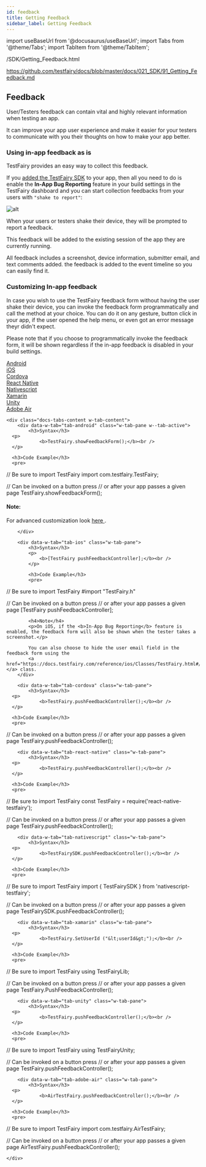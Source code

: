 ```yaml
---
id: feedback
title: Getting Feedback
sidebar_label: Getting Feedback
---
```


import useBaseUrl from '@docusaurus/useBaseUrl';
import Tabs from '@theme/Tabs';
import TabItem from '@theme/TabItem';

/SDK/Getting_Feedback.html

https://github.com/testfairy/docs/blob/master/docs/021_SDK/91_Getting_Feedback.md

## Feedback

User/Testers feedback can contain vital and highly relevant information when testing an app.

It can improve your app user experience and make it easier for your testers to communicate with you their thoughts on how to make your app better.

### Using in-app feedback as is

TestFairy provides an easy way to collect this feedback.

If you [added the TestFairy SDK](https://docs.testfairy.com/SDK/Adding_The_SDK_To_Your_App.html) to your app, then all you need to do is enable the **In-App Bug Reporting** feature in your build settings in the TestFairy dashboard and you can start collection feedbacks from your users with `"shake to report"`:

![alt](../../img/sdk/enable_feedback.png)

When your users or testers shake their device, they will be prompted to report a feedback.

This feedback will be added to the existing session of the app they are currently running.

All feedback includes a screenshot, device information, submitter email, and text comments added. the feedback is added to the event timeline so you can easily find it.

### Customizing In-app feedback

In case you wish to use the TestFairy feedback form without having the user shake their device, you can invoke the feedback form programmatically and call the method at your choice. You can do it on any gesture, button click in your app, if the user opened the help menu, or even got an error message theyr didn't expect.

Please note that if you choose to programmatically invoke the feedback form, it will be shown regardless if the in-app feedback is disabled in your build settings.

<div data-duration-in="300" data-duration-out="100" class="docs-tabs w-tabs">
	<div class="docs-tabs-menu w-tab-menu" style="flex-wrap: wrap;">
		<a data-w-tab="tab-android" class="docs-tab w-inline-block w-tab-link w--current" style="margin: 2px;" href="#android">
			<div>Android</div>
		</a>
		<a data-w-tab="tab-ios" class="docs-tab w-inline-block w-tab-link" style="margin: 2px;" href="#ios">
			<div>iOS</div>
		</a>
		<a data-w-tab="tab-cordova" class="docs-tab w-inline-block w-tab-link" style="margin: 2px;" href="#cordova">
			<div>Cordova</div>
		</a>
		<a data-w-tab="tab-react-native" class="docs-tab w-inline-block w-tab-link" style="margin: 2px;" href="#react-native">
			<div>React Native</div>
		</a>
		<a data-w-tab="tab-nativescript" class="docs-tab w-inline-block w-tab-link" style="margin: 2px;" href="#nativescript">
			<div>Nativescript</div>
		</a>
		<a data-w-tab="tab-xamarin" class="docs-tab w-inline-block w-tab-link" style="margin: 2px;" href="#xamarin">
			<div>Xamarin</div>
		</a>
		<a data-w-tab="tab-unity" class="docs-tab w-inline-block w-tab-link" style="margin: 2px;" href="#unity">
			<div>Unity</div>
		</a>
		<a data-w-tab="tab-adobe-air" class="docs-tab w-inline-block w-tab-link" style="margin: 2px;" href="#adobe-air">
			<div>Adobe Air</div>
		</a>
	</div>

    <div class="docs-tabs-content w-tab-content">
    	<div data-w-tab="tab-android" class="w-tab-pane w--tab-active">
    		<h3>Syntax</h3>
      <p>
    			<b>TestFairy.showFeedbackForm();</b><br />
      </p>

      <h3>Code Example</h3>
      <pre>

// Be sure to import TestFairy
import com.testfairy.TestFairy;

// Can be invoked on a button press
// or after your app passes a given page
TestFairy.showFeedbackForm();

</pre>
<h4>Note:</h4> For advanced customization look <a href="https://docs.testfairy.com/reference/android/com/testfairy/FeedbackOptions.Builder.html">here </a>.

    	</div>

    	<div data-w-tab="tab-ios" class="w-tab-pane">
    		<h3>Syntax</h3>
    		<p>
    			<b>[TestFairy pushFeedbackController];</b><br />
    		</p>

    		<h3>Code Example</h3>
    		<pre>

// Be sure to import TestFairy
#import "TestFairy.h"

// Can be invoked on a button press
// or after your app passes a given page
[TestFairy pushFeedbackController];

</pre>

    		<h4>Note</h4>
    		<p>On iOS, if the <b>In-App Bug Reporting</b> feature is enabled, the feedback form will also be shown when the tester takes a screenshot.</p>

    		You can also choose to hide the user email field in the feedback form using the
    		<a href="https://docs.testfairy.com/reference/ios/Classes/TestFairy.html#//api/name/setFeedbackEmailVisible:">setFeedbackEmailVisible </a> class.
    	</div>

    	<div data-w-tab="tab-cordova" class="w-tab-pane">
    		<h3>Syntax</h3>
      <p>
    			<b>TestFairy.pushFeedbackController();</b><br />
      </p>

      <h3>Code Example</h3>
      <pre>

// Can be invoked on a button press
// or after your app passes a given page
TestFairy.pushFeedbackController();

</pre>
</div>

    	<div data-w-tab="tab-react-native" class="w-tab-pane">
    		<h3>Syntax</h3>
      <p>
    			<b>TestFairy.pushFeedbackController();</b><br />
      </p>

      <h3>Code Example</h3>
      <pre>

// Be sure to import TestFairy
const TestFairy = require('react-native-testfairy');

// Can be invoked on a button press
// or after your app passes a given page
TestFairy.pushFeedbackController();

</pre>
</div>

    	<div data-w-tab="tab-nativescript" class="w-tab-pane">
    		<h3>Syntax</h3>
      <p>
    			<b>TestFairySDK.pushFeedbackController();</b><br />
      </p>

      <h3>Code Example</h3>
      <pre>

// Be sure to import TestFairy
import { TestFairySDK } from 'nativescript-testfairy';

// Can be invoked on a button press
// or after your app passes a given page
TestFairySDK.pushFeedbackController();

</pre>
</div>

    	<div data-w-tab="tab-xamarin" class="w-tab-pane">
    		<h3>Syntax</h3>
      <p>
    			<b>TestFairy.SetUserId ("&lt;userId&gt;");</b><br />
      </p>

      <h3>Code Example</h3>
      <pre>

// Be sure to import TestFairy
using TestFairyLib;

// Can be invoked on a button press
// or after your app passes a given page
TestFairy.PushFeedbackController();

</pre>
</div>

    	<div data-w-tab="tab-unity" class="w-tab-pane">
    		<h3>Syntax</h3>
      <p>
    			<b>TestFairy.pushFeedbackController();</b><br />
      </p>

      <h3>Code Example</h3>
      <pre>

// Be sure to import TestFairy
using TestFairyUnity;

// Can be invoked on a button press
// or after your app passes a given page
TestFairy.pushFeedbackController();

</pre>
</div>

    	<div data-w-tab="tab-adobe-air" class="w-tab-pane">
    		<h3>Syntax</h3>
      <p>
    			<b>AirTestFairy.pushFeedbackController();</b><br />
      </p>

      <h3>Code Example</h3>
      <pre>

// Be sure to import TestFairy
import com.testfairy.AirTestFairy;

// Can be invoked on a button press
// or after your app passes a given page
AirTestFairy.pushFeedbackController();

</pre>
</div>

    </div>

</div>
